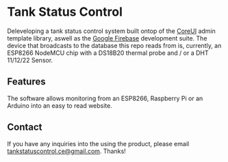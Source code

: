 # Tank Status Control
Deleveloping a tank status control system built ontop of the [CoreUI](https://github.com/coreui/coreui) admin template library, aswell as the [Google Firebase](https://firebase.google.com) development suite. The device that broadcasts to the database this repo reads from is, currently, an ESP8266 NodeMCU chip with a DS18B20 thermal probe and / or a DHT 11/12/22 Sensor.

## Features

The software allows monitoring from an ESP8266, Raspberry Pi or an Arduino into an easy to read website. 

## Contact

If you have any inquiries into the using the product, please email [tankstatuscontrol.ce@gmail.com](mailto:tankstatuscontrol.ce@gmail.com). Thanks!
